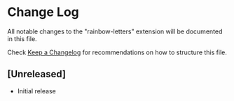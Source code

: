 # Change Log

All notable changes to the "rainbow-letters" extension will be documented in this file.

Check [Keep a Changelog](http://keepachangelog.com/) for recommendations on how to structure this file.

## [Unreleased]

- Initial release